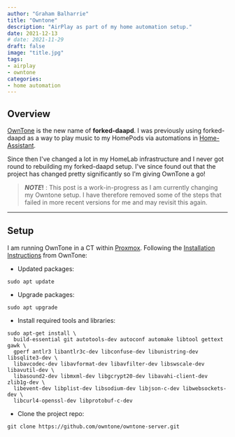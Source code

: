 ```yaml
---
author: "Graham Balharrie"
title: "Owntone"
description: "AirPlay as part of my home automation setup."
date: 2021-12-13
# date: 2021-11-29
draft: false
image: "title.jpg"
tags:
- airplay
- owntone
categories:
- home automation
---
```


## Overview
[OwnTone](https://owntone.github.io/owntone-server/INSTALL.html) is the new name of **forked-daapd**.  I was previously using forked-daapd as a way to play music to my HomePods via automations in [Home-Assistant](https://home-assistant.io).

Since then I've changed a lot in my HomeLab infrastructure and I never got round to rebuilding my forked-daapd setup.  I've since found out that the project has changed pretty significantly so I'm giving OwnTone a go!

> __*NOTE*!__ : This post is a work-in-progress as I am currently changing my Owntone setup.  I have therefore removed some of the steps that failed in more recent versions for me and may revisit this again.

---

## Setup

I am running OwnTone in a CT within [Proxmox](https://proxmox.com).
Following the [Installation Instructions](https://owntone.github.io/owntone-server/INSTALL.html) from OwnTone:

- Updated packages:  
```
sudo apt update
```

- Upgrade packages:
```
sudo apt upgrade
```

- Install required tools and libraries:
```
sudo apt-get install \
  build-essential git autotools-dev autoconf automake libtool gettext gawk \
  gperf antlr3 libantlr3c-dev libconfuse-dev libunistring-dev libsqlite3-dev \
  libavcodec-dev libavformat-dev libavfilter-dev libswscale-dev libavutil-dev \
  libasound2-dev libmxml-dev libgcrypt20-dev libavahi-client-dev zlib1g-dev \
  libevent-dev libplist-dev libsodium-dev libjson-c-dev libwebsockets-dev \
  libcurl4-openssl-dev libprotobuf-c-dev
```

- Clone the project repo:
```
git clone https://github.com/owntone/owntone-server.git
```